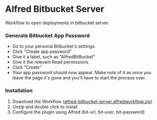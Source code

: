 Alfred Bitbucket Server
=======

Workflow to open deployments in bitbucket server.

### Generate Bitbucket App Password
 * Go to your personal Bitbucket's settings.
 * Click "Create app password"
 * Give it a label, such as "AlfredBitBucket"
 * Give it the relevant Read permissions
 * Click "Create"
 * Your app password should now appear. Make note of it as once you leave the page it's gone and you'll have to start the process over.

### Installation
1. Download the Workflow ([alfred-bitbucket-server.alfredworkflow.zip](https://nightly.link/klassm/alfred-bitbucket-server/workflows/package/master/alfred-bitbucket-server.alfredworkflow.zip))
2. Unzip and double click to install
3. Configure the plugin using Alfred (bit-url, bit-user, bit-password)
